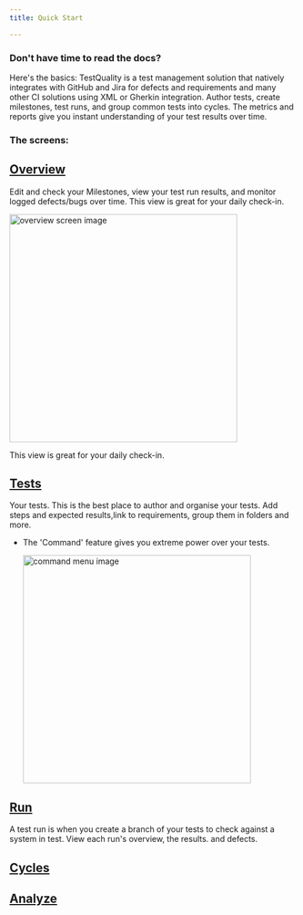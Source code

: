```yaml
---
title: Quick Start

---
```


### Don't have time to read the docs?

Here's the basics: TestQuality is a test management solution that natively integrates with GitHub and Jira for defects and requirements and many other CI solutions using XML or Gherkin integration. Author tests, create milestones, test runs, and group common tests into cycles. The metrics and reports give you instant understanding of  your test results over time.


### The screens:
## [Overview](Overview.md)
Edit and check your Milestones, view your test run results, and monitor logged defects/bugs over time.
This view is great for your daily check-in.
  
<div class="img-with-text">
    <img src="\img\Screens\overview.png" alt="overview screen image" width="400"  class="center"/>
    <p>This view is great for your daily check-in.</p> 
</div>


## [Tests](Tests.md) 
Your tests. This is the best place to author and organise your tests. Add steps and expected results,link to requirements, group them in folders and more.
- The 'Command' feature gives you extreme power over your tests.
  
  <img src="\img\Screens\command.png" alt="command menu image" width="400"/>
  
## [Run](Run.md)
A test run is when you create a branch of your tests to check against a system in test. 
View each run's overview, the results. and defects. 

## [Cycles](Cycles.md)


## [Analyze](Analyze.md)